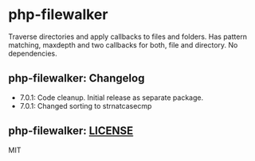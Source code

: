 # php-filewalker
Traverse directories and apply callbacks to files and folders. Has pattern matching, maxdepth and two callbacks for both, file and directory. No dependencies.

## php-filewalker: Changelog
 - 7.0.1: Code cleanup. Initial release as separate package. 
 - 7.0.1: Changed sorting to strnatcasecmp

## php-filewalker: [LICENSE](LICENSE)
MIT
